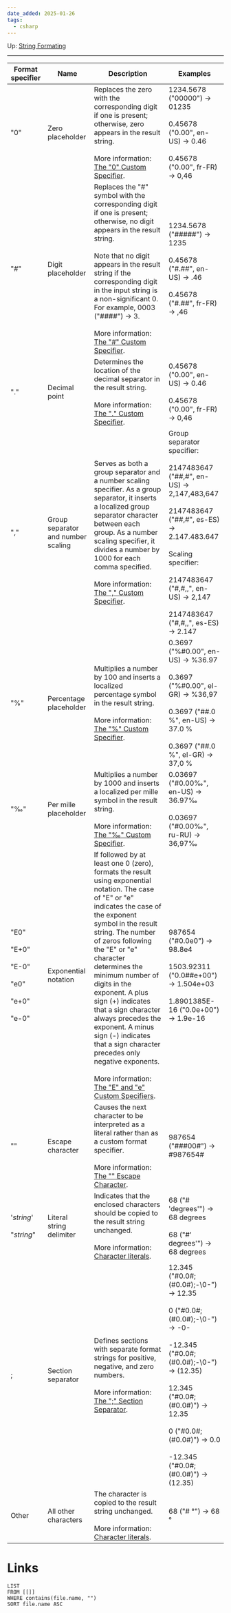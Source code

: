 ```yaml
---
date_added: 2025-01-26
tags:
  - csharp
---
```

Up: [String Formating](String%20Formating.md)
___

|Format specifier|Name|Description|Examples|
|---|---|---|---|
|"0"|Zero placeholder|Replaces the zero with the corresponding digit if one is present; otherwise, zero appears in the result string.  <br>  <br>More information: [The "0" Custom Specifier](https://learn.microsoft.com/en-us/dotnet/standard/base-types/custom-numeric-format-strings#Specifier0).|1234.5678 ("00000") -> 01235  <br>  <br>0.45678 ("0.00", en-US) -> 0.46  <br>  <br>0.45678 ("0.00", fr-FR) -> 0,46|
|"#"|Digit placeholder|Replaces the "#" symbol with the corresponding digit if one is present; otherwise, no digit appears in the result string.  <br>  <br>Note that no digit appears in the result string if the corresponding digit in the input string is a non-significant 0. For example, 0003 ("####") -> 3.  <br>  <br>More information: [The "#" Custom Specifier](https://learn.microsoft.com/en-us/dotnet/standard/base-types/custom-numeric-format-strings#SpecifierD).|1234.5678 ("#####") -> 1235  <br>  <br>0.45678 ("#.##", en-US) -> .46  <br>  <br>0.45678 ("#.##", fr-FR) -> ,46|
|"."|Decimal point|Determines the location of the decimal separator in the result string.  <br>  <br>More information: [The "." Custom Specifier](https://learn.microsoft.com/en-us/dotnet/standard/base-types/custom-numeric-format-strings#SpecifierPt).|0.45678 ("0.00", en-US) -> 0.46  <br>  <br>0.45678 ("0.00", fr-FR) -> 0,46|
|","|Group separator and number scaling|Serves as both a group separator and a number scaling specifier. As a group separator, it inserts a localized group separator character between each group. As a number scaling specifier, it divides a number by 1000 for each comma specified.  <br>  <br>More information: [The "," Custom Specifier](https://learn.microsoft.com/en-us/dotnet/standard/base-types/custom-numeric-format-strings#SpecifierTh).|Group separator specifier:  <br>  <br>2147483647 ("##,#", en-US) -> 2,147,483,647  <br>  <br>2147483647 ("##,#", es-ES) -> 2.147.483.647  <br>  <br>Scaling specifier:  <br>  <br>2147483647 ("#,#,,", en-US) -> 2,147  <br>  <br>2147483647 ("#,#,,", es-ES) -> 2.147|
|"%"|Percentage placeholder|Multiplies a number by 100 and inserts a localized percentage symbol in the result string.  <br>  <br>More information: [The "%" Custom Specifier](https://learn.microsoft.com/en-us/dotnet/standard/base-types/custom-numeric-format-strings#SpecifierPct).|0.3697 ("%#0.00", en-US) -> %36.97  <br>  <br>0.3697 ("%#0.00", el-GR) -> %36,97  <br>  <br>0.3697 ("##.0 %", en-US) -> 37.0 %  <br>  <br>0.3697 ("##.0 %", el-GR) -> 37,0 %|
|"‰"|Per mille placeholder|Multiplies a number by 1000 and inserts a localized per mille symbol in the result string.  <br>  <br>More information: [The "‰" Custom Specifier](https://learn.microsoft.com/en-us/dotnet/standard/base-types/custom-numeric-format-strings#SpecifierPerMille).|0.03697 ("#0.00‰", en-US) -> 36.97‰  <br>  <br>0.03697 ("#0.00‰", ru-RU) -> 36,97‰|
|"E0"  <br>  <br>"E+0"  <br>  <br>"E-0"  <br>  <br>"e0"  <br>  <br>"e+0"  <br>  <br>"e-0"|Exponential notation|If followed by at least one 0 (zero), formats the result using exponential notation. The case of "E" or "e" indicates the case of the exponent symbol in the result string. The number of zeros following the "E" or "e" character determines the minimum number of digits in the exponent. A plus sign (+) indicates that a sign character always precedes the exponent. A minus sign (-) indicates that a sign character precedes only negative exponents.  <br>  <br>More information: [The "E" and "e" Custom Specifiers](https://learn.microsoft.com/en-us/dotnet/standard/base-types/custom-numeric-format-strings#SpecifierExponent).|987654 ("#0.0e0") -> 98.8e4  <br>  <br>1503.92311 ("0.0##e+00") -> 1.504e+03  <br>  <br>1.8901385E-16 ("0.0e+00") -> 1.9e-16|
|"\"|Escape character|Causes the next character to be interpreted as a literal rather than as a custom format specifier.  <br>  <br>More information: [The "\" Escape Character](https://learn.microsoft.com/en-us/dotnet/standard/base-types/custom-numeric-format-strings#SpecifierEscape).|987654 ("\###00\#") -> #987654#|
|'_string_'  <br>  <br>"_string_"|Literal string delimiter|Indicates that the enclosed characters should be copied to the result string unchanged.  <br>  <br>More information: [Character literals](https://learn.microsoft.com/en-us/dotnet/standard/base-types/custom-numeric-format-strings#character-literals).|68 ("# 'degrees'") -> 68 degrees  <br>  <br>68 ("#' degrees'") -> 68 degrees|
|;|Section separator|Defines sections with separate format strings for positive, negative, and zero numbers.  <br>  <br>More information: [The ";" Section Separator](https://learn.microsoft.com/en-us/dotnet/standard/base-types/custom-numeric-format-strings#SectionSeparator).|12.345 ("#0.0#;(#0.0#);-\0-") -> 12.35  <br>  <br>0 ("#0.0#;(#0.0#);-\0-") -> -0-  <br>  <br>-12.345 ("#0.0#;(#0.0#);-\0-") -> (12.35)  <br>  <br>12.345 ("#0.0#;(#0.0#)") -> 12.35  <br>  <br>0 ("#0.0#;(#0.0#)") -> 0.0  <br>  <br>-12.345 ("#0.0#;(#0.0#)") -> (12.35)|
|Other|All other characters|The character is copied to the result string unchanged.  <br>  <br>More information: [Character literals](https://learn.microsoft.com/en-us/dotnet/standard/base-types/custom-numeric-format-strings#character-literals).|68 ("# °") -> 68 °|

# Links
```dataview
LIST
FROM [[]]
WHERE contains(file.name, "")
SORT file.name ASC
```
